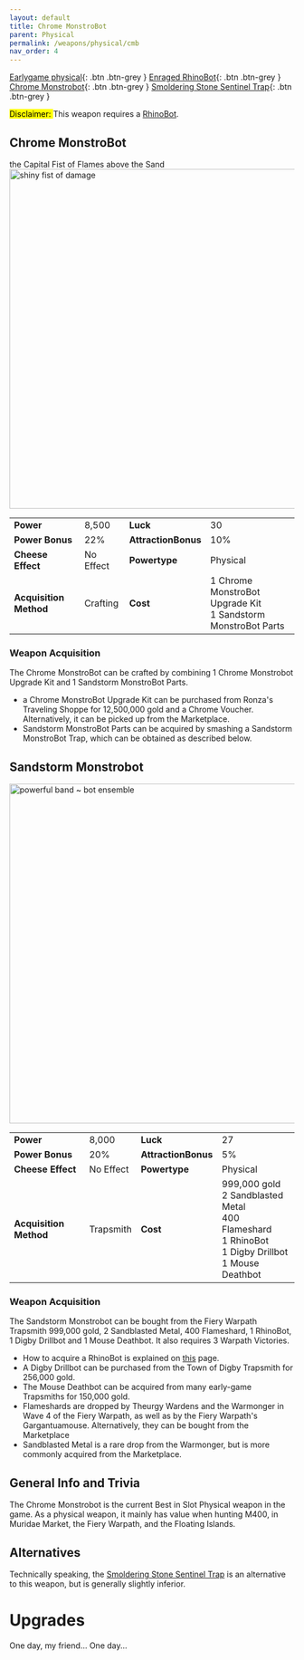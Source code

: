 ```yaml
---
layout: default
title: Chrome MonstroBot
parent: Physical
permalink: /weapons/physical/cmb
nav_order: 4
---
```

<span class="fs-1">[Earlygame physical](/weapons/physical/early){: .btn .btn-grey } </span><span class="fs-1"> [Enraged RhinoBot](/weapons/physical/erb){: .btn .btn-grey } </span><span class="fs-1"> [Chrome Monstrobot](/weapons/physical/cmb){: .btn .btn-grey } </span><span class="fs-1"> [Smoldering Stone Sentinel Trap](/weapons/physical/ssst){: .btn .btn-grey } </span>

<mark> Disclaimer: </mark> This weapon requires a [RhinoBot](/weapons/physical/erb).

## Chrome MonstroBot
the Capital Fist of Flames above the Sand
<img src="/assets/images/weapons/cmb.png" alt="shiny fist of damage" width="600">

|||||
|---|---|---|---|
| __Power__ 	| 8,500 	| __Luck__ 	| 30 	|
| __Power Bonus__ 	| 22% 	|__AttractionBonus__ 	| 10% 	|
| __Cheese Effect__ 	| No Effect	| __Powertype__ 	| Physical 	|
| __Acquisition Method__ 	| Crafting	| __Cost__ 	| 1 Chrome MonstroBot Upgrade Kit <br> 1 Sandstorm MonstroBot Parts	|

### Weapon Acquisition
The Chrome MonstroBot can be crafted by combining 1 Chrome Monstrobot Upgrade Kit and 1 Sandstorm MonstroBot Parts.
- a Chrome MonstroBot Upgrade Kit can be purchased from Ronza's Traveling Shoppe for 12,500,000 gold and a Chrome Voucher. Alternatively, it can be picked up from the Marketplace.
- Sandstorm MonstroBot Parts can be acquired by smashing a Sandstorm MonstroBot Trap, which can be obtained as described below.

## Sandstorm Monstrobot

<img src="/assets/images/weapons/mb.png" alt="powerful band ~ bot ensemble" width="600">

|||||
|---|---|---|---|
| __Power__ 	| 8,000 	| __Luck__ 	| 27 	|
| __Power Bonus__ 	| 20% 	|__AttractionBonus__ 	| 5% 	|
| __Cheese Effect__ 	| No Effect	| __Powertype__ 	| Physical 	|
| __Acquisition Method__ 	| Trapsmith	| __Cost__ 	| 999,000 gold <br> 2 Sandblasted Metal <br> 400 Flameshard <br> 1 RhinoBot <br> 1 Digby Drillbot <br> 1 Mouse Deathbot	|

### Weapon Acquisition
The Sandstorm Monstrobot can be bought from the Fiery Warpath Trapsmith 999,000 gold, 2 Sandblasted Metal, 400 Flameshard, 1 RhinoBot, 1 Digby Drillbot and 1 Mouse Deathbot. It also requires 3 Warpath Victories.
- How to acquire a RhinoBot is explained on [this](/weapons/physical/erb) page.
- A Digby Drillbot can be purchased from the Town of Digby Trapsmith for 256,000 gold.
- The Mouse Deathbot can be acquired from many early-game Trapsmiths for 150,000 gold.
- Flameshards are dropped by Theurgy Wardens and the Warmonger in Wave 4 of the Fiery Warpath, as well as by the Fiery Warpath's Gargantuamouse. Alternatively, they can be bought from the Marketplace
- Sandblasted Metal is a rare drop from the Warmonger, but is more commonly acquired from the Marketplace.

## General Info and Trivia
The Chrome Monstrobot is the current Best in Slot Physical weapon in the game. As a physical weapon, it mainly has value when hunting M400, in Muridae Market, the Fiery Warpath, and the Floating Islands.

## Alternatives
Technically speaking, the [Smoldering Stone Sentinel Trap](/weapons/physical/ssst) is an alternative to this weapon, but is generally slightly inferior.

# Upgrades
One day, my friend...
One day...
